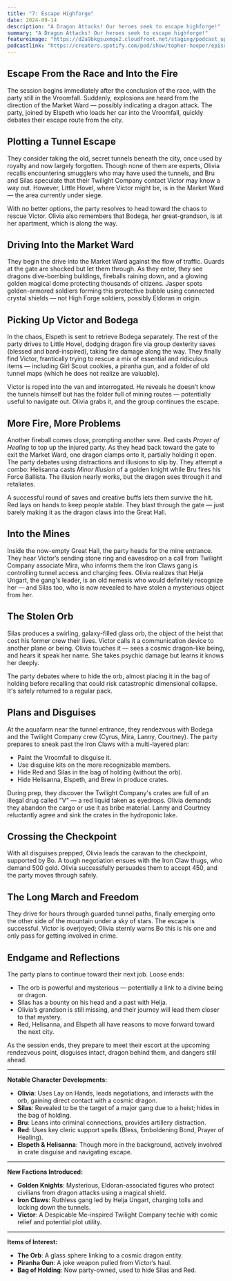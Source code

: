 ```yaml
---
title: "7: Escape Highforge"
date: 2024-09-14
description: "A Dragon Attacks! Our heroes seek to escape highforge!"
summary: "A Dragon Attacks! Our heroes seek to escape highforge!"
featureimage: "https://d2a9bkgsuxmqe2.cloudfront.net/staging/podcast_uploaded_episode400/41448639/41448639-1726335771728-06dca69a352f9.jpg"
podcastlink: "https://creators.spotify.com/pod/show/topher-hooper/episodes/C4-E7-Escape-Highforge-e2od837"
---
```

## Escape From the Race and Into the Fire

The session begins immediately after the conclusion of the race, with the party still in the Vroomfall. Suddenly, explosions are heard from the direction of the Market Ward — possibly indicating a dragon attack. The party, joined by Elspeth who loads her car into the Vroomfall, quickly debates their escape route from the city.

## Plotting a Tunnel Escape

They consider taking the old, secret tunnels beneath the city, once used by royalty and now largely forgotten. Though none of them are experts, Olivia recalls encountering smugglers who may have used the tunnels, and Bru and Silas speculate that their Twilight Company contact Victor may know a way out. However, Little Hovel, where Victor might be, is in the Market Ward — the area currently under siege.

With no better options, the party resolves to head toward the chaos to rescue Victor. Olivia also remembers that Bodega, her great-grandson, is at her apartment, which is along the way.

## Driving Into the Market Ward

They begin the drive into the Market Ward against the flow of traffic. Guards at the gate are shocked but let them through. As they enter, they see dragons dive-bombing buildings, fireballs raining down, and a glowing golden magical dome protecting thousands of citizens. Jasper spots golden-armored soldiers forming this protective bubble using connected crystal shields — not High Forge soldiers, possibly Eldoran in origin.

## Picking Up Victor and Bodega

In the chaos, Elspeth is sent to retrieve Bodega separately. The rest of the party drives to Little Hovel, dodging dragon fire via group dexterity saves (blessed and bard-inspired), taking fire damage along the way. They finally find Victor, frantically trying to rescue a mix of essential and ridiculous items — including Girl Scout cookies, a piranha gun, and a folder of old tunnel maps (which he does not realize are valuable).

Victor is roped into the van and interrogated. He reveals he doesn’t know the tunnels himself but has the folder full of mining routes — potentially useful to navigate out. Olivia grabs it, and the group continues the escape.

## More Fire, More Problems

Another fireball comes close, prompting another save. Red casts *Prayer of Healing* to top up the injured party. As they head back toward the gate to exit the Market Ward, one dragon clamps onto it, partially holding it open. The party debates using distractions and illusions to slip by. They attempt a combo: Helisanna casts *Minor Illusion* of a golden knight while Bru fires his Force Ballista. The illusion nearly works, but the dragon sees through it and retaliates.

A successful round of saves and creative buffs lets them survive the hit. Red lays on hands to keep people stable. They blast through the gate — just barely making it as the dragon claws into the Great Hall.

## Into the Mines

Inside the now-empty Great Hall, the party heads for the mine entrance. They hear Victor’s sending stone ring and eavesdrop on a call from Twilight Company associate Mira, who informs them the Iron Claws gang is controlling tunnel access and charging fees. Olivia realizes that Helja Ungart, the gang's leader, is an old nemesis who would definitely recognize her — and Silas too, who is now revealed to have stolen a mysterious object from her.

## The Stolen Orb

Silas produces a swirling, galaxy-filled glass orb, the object of the heist that cost his former crew their lives. Victor calls it a communication device to another plane or being. Olivia touches it — sees a cosmic dragon-like being, and hears it speak her name. She takes psychic damage but learns it knows her deeply.

The party debates where to hide the orb, almost placing it in the bag of holding before recalling that could risk catastrophic dimensional collapse. It's safely returned to a regular pack.

## Plans and Disguises

At the aquafarm near the tunnel entrance, they rendezvous with Bodega and the Twilight Company crew (Cyrus, Mira, Lanny, Courtney). The party prepares to sneak past the Iron Claws with a multi-layered plan:
- Paint the Vroomfall to disguise it.
- Use disguise kits on the more recognizable members.
- Hide Red and Silas in the bag of holding (without the orb).
- Hide Helisanna, Elspeth, and Brew in produce crates.

During prep, they discover the Twilight Company's crates are full of an illegal drug called "V" — a red liquid taken as eyedrops. Olivia demands they abandon the cargo or use it as bribe material. Lanny and Courtney reluctantly agree and sink the crates in the hydroponic lake.

## Crossing the Checkpoint

With all disguises prepped, Olivia leads the caravan to the checkpoint, supported by Bo. A tough negotiation ensues with the Iron Claw thugs, who demand 500 gold. Olivia successfully persuades them to accept 450, and the party moves through safely.

## The Long March and Freedom

They drive for hours through guarded tunnel paths, finally emerging onto the other side of the mountain under a sky of stars. The escape is successful. Victor is overjoyed; Olivia sternly warns Bo this is his one and only pass for getting involved in crime.

## Endgame and Reflections

The party plans to continue toward their next job. Loose ends:
- The orb is powerful and mysterious — potentially a link to a divine being or dragon.
- Silas has a bounty on his head and a past with Helja.
- Olivia’s grandson is still missing, and their journey will lead them closer to that mystery.
- Red, Helisanna, and Elspeth all have reasons to move forward toward the next city.

As the session ends, they prepare to meet their escort at the upcoming rendezvous point, disguises intact, dragon behind them, and dangers still ahead.

---
**Notable Character Developments:**
- **Olivia**: Uses Lay on Hands, leads negotiations, and interacts with the orb, gaining direct contact with a cosmic dragon.
- **Silas**: Revealed to be the target of a major gang due to a heist; hides in the bag of holding.
- **Bru**: Leans into criminal connections, provides artillery distraction.
- **Red**: Uses key cleric support spells (Bless, Emboldening Bond, Prayer of Healing).
- **Elspeth & Helisanna**: Though more in the background, actively involved in crate disguise and navigating escape.

---
**New Factions Introduced:**
- **Golden Knights**: Mysterious, Eldoran-associated figures who protect civilians from dragon attacks using a magical shield.
- **Iron Claws**: Ruthless gang led by Helja Ungart, charging tolls and locking down the tunnels.
- **Victor**: A Despicable Me-inspired Twilight Company techie with comic relief and potential plot utility.

---
**Items of Interest:**
- **The Orb**: A glass sphere linking to a cosmic dragon entity.
- **Piranha Gun**: A joke weapon pulled from Victor’s haul.
- **Bag of Holding**: Now party-owned, used to hide Silas and Red.